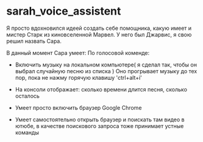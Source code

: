 # sarah_voice_assistent

Я просто вдохновился идеей создать себе помощника, какую имеет и мистер Старк из киновселенной Марвел.
У него был Джарвис, я свою решил назвать Сара.

В данный момент Сара умеет:
По голосовой коменде:

- Включить музыку на локальном компьютере( я сделал так, чтобы он выбрал случайную песню из списка )
Оно прогрывает музыку до тех пор, пока не нажму горячую клавишу 'ctrl+alt+i'

- На консоли отображает: сколько времени длится песня, сколько осталось

- Умеет просто включить браузер Google Chrome

- Умеет самостоятельно открыть браузер и поискать там видео в ютюбе, в качестве поискового запроса тоже принимает устные команды
